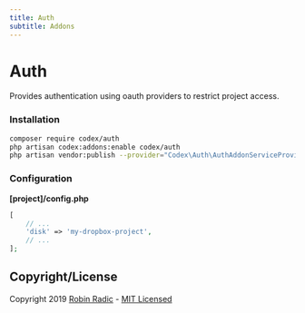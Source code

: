 ```yaml
---
title: Auth
subtitle: Addons
---
```



# Auth

Provides authentication using oauth providers to restrict project access.    

### Installation

```bash
composer require codex/auth
php artisan codex:addons:enable codex/auth
php artisan vendor:publish --provider="Codex\Auth\AuthAddonServiceProvider"
```

### Configuration

**[project]/config.php**
```php
[
    // ...
    'disk' => 'my-dropbox-project',
    // ...
];
```


<!--*codex:general:hide*-->
## Copyright/License
Copyright 2019 [Robin Radic](https://github.com/RobinRadic) - [MIT Licensed](LICENSE.md)
<!--*codex:/general:hide*-->